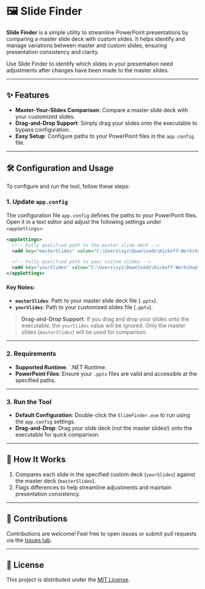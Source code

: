 # 🖼️ Slide Finder

**Slide Finder** is a simple utility to streamline PowerPoint presentations by comparing a master slide deck with custom slides. It helps identify and manage variations between master and custom slides, ensuring presentation consistency and clarity.

Use Slide Finder to identify which slides in your presentation need adjustments after changes have been made to the master slides.

---

## ✨ Features

- **Master-Your-Slides Comparison**: Compare a master slide deck with your customized slides.   
- **Drag-and-Drop Support**: Simply drag your slides onto the executable to bypass configuration.  
- **Easy Setup**: Configure paths to your PowerPoint files in the `app.config` file.

---

## 🛠️ Configuration and Usage

To configure and run the tool, follow these steps:

### 1. Update `app.config`
The configuration file `app.config` defines the paths to your PowerPoint files. Open it in a text editor and adjust the following settings under `<appSettings>`:

```xml
<appSettings>
  <!-- Fully qualified path to the master slide deck -->
  <add key="masterSlides" value="C:\Users\xyz\Downloads\Kickoff-Workshop\MASTER slide deck.pptx" />

  <!-- Fully qualified path to your custom slides -->
  <add key="yourSlides" value="C:\Users\xyz\Downloads\Kickoff-Workshop\product-overview.pptx" />
</appSettings>
```

#### Key Notes:
- **`masterSlides`**: Path to your master slide deck file (`.pptx`).  
- **`yourSlides`**: Path to your customized slides file (`.pptx`).  

> **Drag-and-Drop Support**: If you drag and drop your slides onto the executable, the `yourSlides` value will be ignored. Only the master slides (`masterSlides`) will be used for comparison.

---

### 2. Requirements

- **Supported Runtime**: `.NET Runtime.  
- **PowerPoint Files**: Ensure your `.pptx` files are valid and accessible at the specified paths.

---

### 3. Run the Tool

- **Default Configuration**: Double-click the `SlideFinder.exe` to run using the `app.config` settings.  
- **Drag-and-Drop**: Drag your slide deck (not the master slides!) onto the executable for quick comparison.

---

## 🧩 How It Works

1. Compares each slide in the specified custom deck (`yourSlides`) against the master deck (`masterSlides`).
2. Flags differences to help streamline adjustments and maintain presentation consistency.

---

## 🤝 Contributions

Contributions are welcome! Feel free to open issues or submit pull requests via the [Issues tab](https://github.com/nenning/Slide-Finder/issues).

---

## 📜 License

This project is distributed under the [MIT License](LICENSE).
